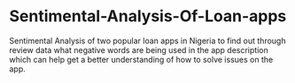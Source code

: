 # Sentimental-Analysis-Of-Loan-apps
Sentimental Analysis of two popular loan apps in Nigeria to find out through review data what negative words are being used in the app description which can help get a better understanding of how to solve issues on the app.
